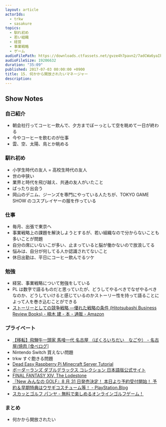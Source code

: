 ```yaml
---
layout: article
actorIds:
  - trkw
  - sasakure
topics:
  - 馴れ初め
  - 若い組織
  - 経営
  - 事業戦略
  - ゲーム
audioFilePath: https://downloads.ctfassets.net/gvze4h7pavn2/7adCWa6yaIkmqqGs44qmsg/216b195cbfca7716c1e08f76db815482/15.mp3
audioFileSize: 19206632
duration: "35:09"
published: 2017-07-03 00:00:00 +0900
title: 15. 何かから開放されたいマネージャー
description:
---
```


## Show Notes

### 自己紹介

* 朝会社行ってコーヒー飲んで、夕方までぼーっとして空を眺めて一日が終わる
* 今やコーヒーを飲むのが仕事
* 雲、空、太陽、鳥とか眺める

### 馴れ初め

* 小学生時代の友人 = 高校生時代の友人
* 世の中狭い
* 業界と時代を飛び越え、共通の友人がいたこと
* ばったり出会う
* 岡山のデニム、ジーンズを専門にやっている人たちが、TOKYO GAME SHOW のコスプレイヤーの服を作っている

### 仕事

* 毎月、出張で東京へ
* 事業戦略上の課題を解決しようとするが、若い組織なので分からないことも多いことが問題
* 自分の席にいないこが多い、止まっていると脳が働かないので放浪してる
* 悩みは、自分が何してる人か認識されてないこと
* 休日出勤は、平日にコーヒー飲んでるツケ

### 勉強

* 経営、事業戦略について勉強をしている
* PL は数字で語るものだと思っていたが、どうしてやるべきでなぜやるべきなのか、どうしていけると感じているのかストーリー性を持って語ることによって人を巻き込むことができる
* [ストーリーとしての競争戦略 ―優れた戦略の条件 (Hitotsubashi Business Review Books) - 楠木 建 - 本 - 通販 - Amazon](https://www.amazon.co.jp/dp/4492532706)

### プライベート

* [【移転】飛騨牛一頭家 馬喰一代 名古屋 （ばくろいちだい　なごや） - 名古屋/焼肉 [食べログ]](https://tabelog.com/aichi/A2301/A230101/23063302/)
* Nintendo Switch 買えない問題
* trkw すぐ飽きる問題
* [Dead Easy Raspberry Pi Minecraft Server Tutorial](https://pimylifeup.com/raspberry-pi-minecraft-server/)
* [ボーダーランズ ダブルデラックス コレクション 日本語版公式サイト](http://borderlands2k.jp/DDC/)
* [FINAL FANTASY XIV, The Lodestone](http://jp.finalfantasyxiv.com/lodestone/)
* [『New みんなの GOLF』8 月 31 日発売決定！ 本日より予約受付開始！ 予約＆早期特典はウサギコスチューム等！ - PlayStation.Blog](https://www.jp.playstation.com/blog/detail/4863/20170417-newmingol.html)
* [スカッとゴルフ パンヤ - 無料で楽しめるオンラインゴルフゲーム！](https://www.pangya.jp/)

### まとめ

* 何かから開放されたい

